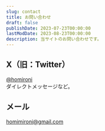 ```yaml
---
slug: contact
title: お問い合わせ
draft: false
publishDate: 2023-07-23T00:00:00
lastModDate: 2023-08-23T00:00:00
description: 当サイトのお問い合わせです。
---
```

## X（旧：Twitter）

[@homironi](https://twitter.com/intent/follow?original_referer=https%3A%2F%2Fhomironi.com%2F&ref_src=twsrc%5Etfw%7Ctwcamp%5Ebuttonembed%7Ctwterm%5Efollow%7Ctwgr%5EhomiRoni&screen_name=homiRoni)  
ダイレクトメッセージなど。

## メール

homimironi@gmail.com
